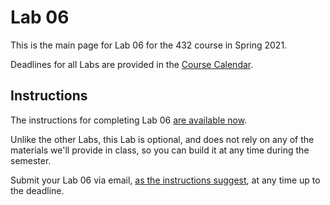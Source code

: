 # Lab 06

This is the main page for Lab 06 for the 432 course in Spring 2021.

Deadlines for all Labs are provided in the [Course Calendar](https://thomaselove.github.io/432/calendar.html).

## Instructions

The instructions for completing Lab 06 [are available now](https://github.com/THOMASELOVE/432-2021/blob/master/labs/lab06/lab06_instructions.md).

Unlike the other Labs, this Lab is optional, and does not rely on any of the materials we'll provide in class, so you can build it at any time during the semester. 

Submit your Lab 06 via email, [as the instructions suggest](https://github.com/THOMASELOVE/432-2021/blob/master/labs/lab06/lab06_instructions.md), at any time up to the deadline.